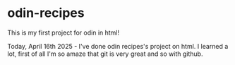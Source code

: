 # odin-recipes

This is my first project for odin in html!

Today, April 16th 2025 - I've done odin recipes's project on html. 
I learned a lot, first of all I'm so amaze that git is very great and so with github.